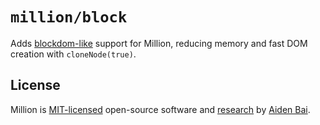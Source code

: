 # `million/block`

Adds [blockdom-like](https://github.com/ged-odoo/blockdom) support for Million, reducing memory and fast DOM creation with `cloneNode(true)`.

## License

Million is [MIT-licensed](../../../LICENSE) open-source software and [research](https://joss.theoj.org/papers/e654b920c08f83da3a09ff462f61c3a6) by [Aiden Bai](https://github.com/aidenybai).
